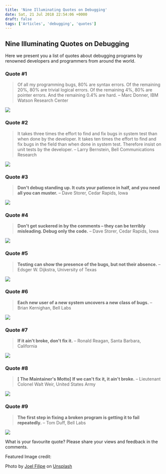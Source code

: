 ```yaml
---
title: 'Nine Illuminating Quotes on Debugging'
date: Sat, 21 Jul 2018 22:54:06 +0000
draft: false
tags: ['Articles', 'debugging', 'quotes']
---
```


Nine Illuminating Quotes on Debugging
-------------------------------------

Here we present you a list of quotes about debugging programs by renowned developers and programmers from around the world.

### Quote #1

> Of all my programming bugs, 80% are syntax errors. Of the remaining 20%, 80% are trivial logical errors. Of the remaining 4%, 80% are pointer errors. And the remaining 0.4% are hard. – Marc Donner, IBM Watson Research Center

![](/wp-content/uploads/2018/07/Debugging-Quotes-syntax-errors.png)

### Quote #2

> It takes three times the effort to find and fix bugs in system test than when done by the developer. It takes ten times the effort to find and fix bugs in the field than when done in system test. Therefore insist on unit tests by the developer. – Larry Bernstein, Bell Communications Research

![](/wp-content/uploads/2018/07/Debugging-Quotes-3-times-effort.png)

### Quote #3

> **Don't debug standing up. It cuts your patience in half, and you need all you can muster.** – Dave Storer, Cedar Rapids, Iowa

![](/wp-content/uploads/2018/07/Debugging-Quotes-dont-debug-standing-up.png)

### Quote #4

> **Don't get suckered in by the comments – they can be terribly misleading. Debug only the code.** – Dave Storer, Cedar Rapids, Iowa

![](/wp-content/uploads/2018/07/Debugging-Quotes-suckered-comments.png)

### Quote #5

> **Testing can show the presence of the bugs, but not their absence.** – Edsger W. Dijkstra, University of Texas

![](/wp-content/uploads/2018/07/Debugging-Quotes-presence-of-bugs.png)

### Quote #6

> **Each new user of a new system uncovers a new class of bugs.** – Brian Kernighan, Bell Labs

![](/wp-content/uploads/2018/07/Debugging-Quotes-new-bugs.png)

### Quote #7

> **If it ain't broke, don't fix it.** – Ronald Reagan, Santa Barbara, California

![](/wp-content/uploads/2018/07/Debugging-Quotes-dont-fixit.png)

### Quote #8

> **\[ The Maintainer's Motto\]** **If we can't fix it, it ain't broke.** – Lieutenant Colonel Walt Weir, United States Army

![](/wp-content/uploads/2018/07/Debugging-Quotes-It-Aint-Broke.png)

### Quote #9

> **The first step in fixing a broken program is getting it to fail repeatedly.** – Tom Duff, Bell Labs

![](/wp-content/uploads/2018/07/Debugging-Quotes-fail-repeatedly.png)

What is your favourite quote? Please share your views and feedback in the comments.

Featured Image credit:

Photo by [Joel Filipe](https://unsplash.com/photos/Wc8k-KryEPM?utm_source=unsplash&utm_medium=referral&utm_content=creditCopyText) on [Unsplash](https://unsplash.com/search/photos/patterns?utm_source=unsplash&utm_medium=referral&utm_content=creditCopyText)
